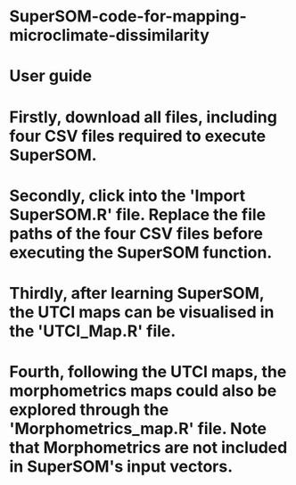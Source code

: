 # SuperSOM-code-for-mapping-microclimate-dissimilarity
# User guide
# Firstly, download all files, including four CSV files required to execute SuperSOM.
# Secondly, click into the 'Import SuperSOM.R' file. Replace the file paths of the four CSV files before executing the SuperSOM function. 
# Thirdly, after learning SuperSOM, the UTCI maps can be visualised in the 'UTCI_Map.R' file.
# Fourth, following the UTCI maps, the morphometrics maps could also be explored through the 'Morphometrics_map.R' file. Note that Morphometrics are not included in SuperSOM's input vectors. 
